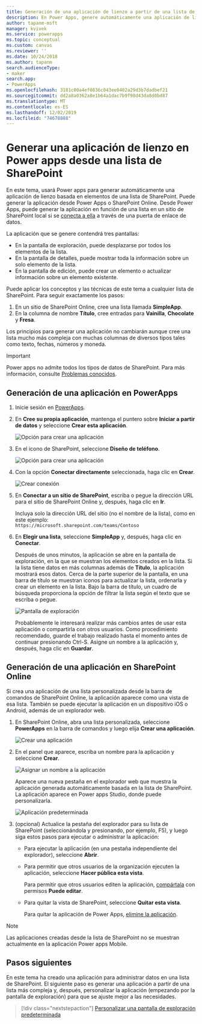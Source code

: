 ```yaml
---
title: Generación de una aplicación de lienzo a partir de una lista de SharePoint | Microsoft Docs
description: En Power Apps, genere automáticamente una aplicación de lienzo para administrar datos en una lista de SharePoint.
author: tapanm-msft
manager: kvivek
ms.service: powerapps
ms.topic: conceptual
ms.custom: canvas
ms.reviewer: ''
ms.date: 10/24/2018
ms.author: tapanm
search.audienceType:
- maker
search.app:
- PowerApps
ms.openlocfilehash: 3181c00a4ef0836c043ee0402a29d3b7dadbef21
ms.sourcegitcommit: dd2a8a0362a8e1b64a1dac7b9f98d43da8d0bd87
ms.translationtype: MT
ms.contentlocale: es-ES
ms.lasthandoff: 12/02/2019
ms.locfileid: "74678888"
---
```

# <a name="generate-a-canvas-app-in-power-apps-from-a-sharepoint-list"></a>Generar una aplicación de lienzo en Power apps desde una lista de SharePoint

En este tema, usará Power apps para generar automáticamente una aplicación de lienzo basada en elementos de una lista de SharePoint. Puede generar la aplicación desde Power Apps o SharePoint Online. Desde Power Apps, puede generar la aplicación en función de una lista en un sitio de SharePoint local si se [conecta a ella](connections/connection-sharepoint-online.md#create-a-connection) a través de una puerta de enlace de datos.

La aplicación que se genere contendrá tres pantallas:

- En la pantalla de exploración, puede desplazarse por todos los elementos de la lista.
- En la pantalla de detalles, puede mostrar toda la información sobre un solo elemento de la lista.
- En la pantalla de edición, puede crear un elemento o actualizar información sobre un elemento existente.

Puede aplicar los conceptos y las técnicas de este tema a cualquier lista de SharePoint. Para seguir exactamente los pasos:

1. En un sitio de SharePoint Online, cree una lista llamada **SimpleApp**.
2. En la columna de nombre **Título**, cree entradas para **Vainilla**, **Chocolate** y **Fresa**.

Los principios para generar una aplicación no cambiarán aunque cree una lista mucho más compleja con muchas columnas de diversos tipos tales como texto, fechas, números y moneda.

> [!IMPORTANT]
> Power apps no admite todos los tipos de datos de SharePoint. Para más información, consulte [Problemas conocidos](connections/connection-sharepoint-online.md#known-issues).

## <a name="generate-an-app-from-within-powerapps"></a>Generación de una aplicación en PowerApps

1. Inicie sesión en [PowerApps](https://make.powerapps.com?utm_source=padocs&utm_medium=linkinadoc&utm_campaign=referralsfromdoc).

1. En **Cree su propia aplicación**, mantenga el puntero sobre **Iniciar a partir de datos** y seleccione **Crear esta aplicación**.

    ![Opción para crear una aplicación](./media/app-from-sharepoint/start-from-data.png)

1. En el icono de SharePoint, seleccione **Diseño de teléfono**.

    ![Opción para crear una aplicación](./media/app-from-sharepoint/sharepoint-tile.png)

1. Con la opción **Conectar directamente** seleccionada, haga clic en **Crear**.

    ![Crear conexión](./media/app-from-sharepoint/create-connection.png)

1. En **Conectar a un sitio de SharePoint**, escriba o pegue la dirección URL para el sitio de SharePoint Online y, después, haga clic en **Ir**.

    Incluya solo la dirección URL del sitio (no el nombre de la lista), como en este ejemplo:<br>`https://microsoft.sharepoint.com/teams/Contoso`

1. En **Elegir una lista**, seleccione **SimpleApp** y, después, haga clic en **Conectar**.

    Después de unos minutos, la aplicación se abre en la pantalla de exploración, en la que se muestran los elementos creados en la lista. Si la lista tiene datos en más columnas además de **Título**, la aplicación mostrará esos datos. Cerca de la parte superior de la pantalla, en una barra de título se muestran iconos para actualizar la lista, ordenarla y crear un elemento en la lista. Bajo la barra de título, un cuadro de búsqueda proporciona la opción de filtrar la lista según el texto que se escriba o pegue. 

    ![Pantalla de exploración](./media/app-from-sharepoint/browse-screen.png)

    Probablemente le interesará realizar más cambios antes de usar esta aplicación o compartirla con otros usuarios. Como procedimiento recomendado, guarde el trabajo realizado hasta el momento antes de continuar presionando Ctrl-S. Asigne un nombre a la aplicación y, después, haga clic en **Guardar**.

## <a name="generate-an-app-from-within-sharepoint-online"></a>Generación de una aplicación en SharePoint Online

Si crea una aplicación de una lista personalizada desde la barra de comandos de SharePoint Online, la aplicación aparece como una vista de esa lista. También se puede ejecutar la aplicación en un dispositivo iOS o Android, además de un explorador web.

1. En SharePoint Online, abra una lista personalizada, seleccione **PowerApps** en la barra de comandos y luego elija **Crear una aplicación**.

    ![Crear una aplicación](./media/app-from-sharepoint/generate-new-app.png)

2. En el panel que aparece, escriba un nombre para la aplicación y seleccione **Crear**.

    ![Asignar un nombre a la aplicación](./media/app-from-sharepoint/app-name.png)

    Aparece una nueva pestaña en el explorador web que muestra la aplicación generada automáticamente basada en la lista de SharePoint. La aplicación aparece en Power apps Studio, donde puede personalizarla.

    ![Aplicación predeterminada](./media/app-from-sharepoint/default-app.png)

3. (opcional) Actualice la pestaña del explorador para su lista de SharePoint (seleccionándola y presionando, por ejemplo, F5), y luego siga estos pasos para ejecutar o administrar la aplicación:

    - Para ejecutar la aplicación (en una pestaña independiente del explorador), seleccione **Abrir**.
    - Para permitir que otros usuarios de la organización ejecuten la aplicación, seleccione **Hacer pública esta vista**.

        Para permitir que otros usuarios editen la aplicación, [compártala](share-app.md) con permisos **Puede editar**.

    - Para quitar la vista de SharePoint, seleccione **Quitar esta vista**.

        Para quitar la aplicación de Power Apps, [elimine la aplicación](delete-app.md).

> [!NOTE]
> Las aplicaciones creadas desde la lista de SharePoint no se muestran actualmente en la aplicación Power apps Mobile.

## <a name="next-steps"></a>Pasos siguientes
En este tema ha creado una aplicación para administrar datos en una lista de SharePoint. El siguiente paso es generar una aplicación a partir de una lista más compleja y, después, personalizar la aplicación (empezando por la pantalla de exploración) para que se ajuste mejor a las necesidades.

> [!div class="nextstepaction"]
> [Personalizar una pantalla de exploración predeterminada](customize-layout-sharepoint.md)
